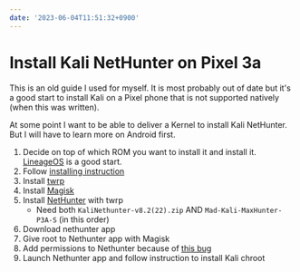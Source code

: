 ```yaml
---
date: '2023-06-04T11:51:32+0900'
---
```


# Install Kali NetHunter on Pixel 3a

This is an old guide I used for myself. It is most probably out of date
but it's a good start to install Kali on a Pixel phone that is not
supported natively (when this was written).

At some point I want to be able to deliver a Kernel to install Kali
NetHunter. But I will have to learn more on Android first.

1.  Decide on top of which ROM you want to install it and install it.
    [LineageOS](https://wiki.lineageos.org/devices/sargo/install) is a good
    start.
2.  Follow [installing
    instruction](https://www.kali.org/docs/nethunter/installing-nethunter/)
3.  Install [twrp](https://twrp.me/google/googlepixel3a.html)
4.  Install [Magisk](https://topjohnwu.github.io/Magisk/install.html)
5.  Install [NetHunter](https://forum.xda-developers.com/t/kernel-kali-nethunter-kernel-pixel-3a-and-3a-xl-sargo-bonito-kernel.4319283/)
    with twrp
    -   Need both `KaliNethunter-v8.2(22).zip` AND `Mad-Kali-MaxHunter-P3A-S`
        (in this order)
6.  Download nethunter app
7.  Give root to Nethunter app with Magisk
8.  Add permissions to Nethunter because of [this
    bug](https://gitlab.com/kalilinux/nethunter/apps/kali-nethunter-app/-/issues/306#note_917245006)
9.  Launch Nethunter app and follow instruction to install Kali chroot
